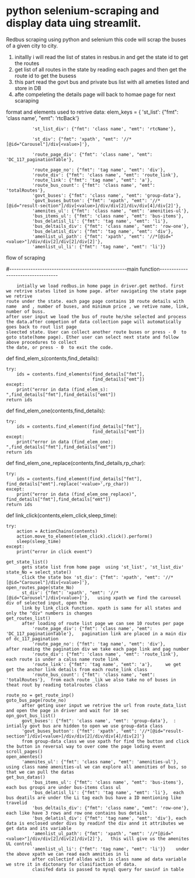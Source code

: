 # python selenium-scraping and display data uing streamlit.

Redbus scraping using python and selenium
this code will scrap the buses of a given city to city.
1. initallly i will read the list of states in resbus.in and get the state id to get the routes
2. get list of all routes in the state by reading each pages and then get the route id to get the busess
3. this part read the govt bus and private bus list with all ameties listed and store in DB
4. afte compeleting the details page will back to homae page for next scaraping

format and elements used to retrive data:
elem_keys = { 'st_list': {"fmt": 'class name', "emt": 'rtcBack'}

              'st_list_div': {"fmt": 'class name', "emt": 'rtcName'},
            
              'st_div': {"fmt": 'xpath', "emt": '//*[@id="Carousel"]/div[<value>]'},
              
              'route_page_div': {"fmt": 'class name', "emt": 'DC_117_paginationTable'}, 
              
              'route_page_no': {"fmt": 'tag name', "emt": 'div'},   
              'route_div': {"fmt": 'class name', "emt": 'route_link'},
              'route_link': {"fmt": 'tag name', "emt": 'a'},   
              'route_bus_count': {"fmt": 'class name', "emt": 'totalRoutes'},
              'govt_buses': {"fmt": 'class name', "emt": 'group-data'},
              'govt_buses_button': {"fmt": 'xpath', "emt": '//*[@id="result-section"]/div[<value>]/div/div[2]/div/div[4]/div[2]'},
              'amenites_ul': {"fmt": 'class name', "emt": 'amenities-ul'},
              'bus_items_ul': {"fmt": 'class name', "emt": 'bus-items'},
              'bus_delatisl_li': {"fmt": 'tag name', "emt": 'li'},
              'bus_deltails_div': {"fmt": 'class name', "emt": 'row-one'},
              'bus_delatisl_div': {"fmt": 'tag name', "emt": 'div'},
              'amenlist_ul_path': {"fmt": 'xpath', "emt": '//*[@id="<value>"]/div/div[2]/div[2]/div[2]'},    
              'amenlist_ul_li': {"fmt": 'tag name', "emt": 'li'}} 
flow of scraping

#--------------------------------------------------main function----------------------------------


        intially we load redbus.in home page in driver.get method. first we retrive states lited in home page. after navigating the state page we retrive
    route under the state. each page page contains 10 route details with name  and , number of buses, and minimum price , we retive name, link, number of buss.
    after user input we load the bus of route he/she selected and process the data.after competion of data collection page will automatically goes back to rout list page
    sleected state. User can collect another route buses or press - 0  to goto state(home page). Ether user can select next state and follow above procedures to collect
    the date, or press - 0  to exit the code.


def find_elem_s(contents,find_details):

    try:
        ids = contents.find_elements(find_details["fmt"],
                                     find_details["emt"])
    except:
        print("error in data (find_elem_s): ",find_details["fmt"],find_details["emt"])
    return ids

def find_elem_one(contents,find_details):

    try:
        ids = contents.find_element(find_details["fmt"],
                                     find_details["emt"])
    except:
        print("error in data (find_elem_one): ",find_details["fmt"],find_details["emt"])
    return ids

def find_elem_one_replace(contents,find_details,rp_char):

    try:        
        ids = contents.find_element(find_details["fmt"], find_details["emt"].replace('<value>',rp_char))
    except:
        print("error in data (find_elem_one_replace)", find_details["fmt"],find_details["emt"])
    return ids

def link_click(contents,elem_click,sleep_time):

    try:        
        action = ActionChains(contents)
        action.move_to_element(elem_click).click().perform() 
        sleep(sleep_time)
    except:
        print("error in click event")
        
    get_state_list()  
          gets state list from home page  using 'st_list', 'st_list_div' 
    state_No = select_state()   
          click the state box 'st_div': {"fmt": 'xpath', "emt": '//*[@id="Carousel"]/div[<value>]'},
    open_routes_page(state_No)   
          st_div': {"fmt": 'xpath', "emt": '//*[@id="Carousel"]/div[<value>]'},   using xpath we find the carousel div of selected input, open the
          link by link_click function. xpath is same for all states and only the "div" numbers is changes
    get_routes_list()
          after loading of route list page we can see 10 routes per page
              'route_page_div': {"fmt": 'class name', "emt": 'DC_117_paginationTable'},   pagination link are placed in a main div of dc_117_pagination  
              'route_page_no': {"fmt": 'tag name', "emt": 'div'},       after reading the pagination div we take each page link and pag number
              'route_div': {"fmt": 'class name', "emt": 'route_link'},   each route is under a calss name route link 
              'route_link': {"fmt": 'tag name', "emt": 'a'},     we get get the anchor link details from each route_link class
              'route_bus_count': {"fmt": 'class name', "emt": 'totalRoutes'},  from each route _lik we also take no of buses in theat rout by reading totalroutes class

    route_no = get_route_inp()
    goto_bus_page(route_no)
          after geting user input we retrive the url from route_data_list and open the page in driver and wait for 10 sec
    opn_govt_bus_list()
          govt_buses': {"fmt": 'class name', "emt": 'group-data'},  :    intially govt bus are hidden to open we use group-data class                 
          'govt_buses_button': {"fmt": 'xpath', "emt": '//*[@id="result-section"]/div[<value>]/div/div[2]/div/div[4]/div[2]'}
          from group-data class we use xpath for find the button and click the button in reversal way to over come the page loding event 
    scroll_pages()
    open_amentes()
          'amenites_ul': {"fmt": 'class name', "emt": 'amenities-ul'}, using class name amenities-ul we can explore all amenities of bus, so that we can pull the datas 
    get_bus_datas()
              'bus_items_ul': {"fmt": 'class name', "emt": 'bus-items'},  each bus groups are under bus-items class ul
              'bus_delatisl_li': {"fmt": 'tag name', "emt": 'li'},  each bus deatils are under the Li tag each bus have a ID mentioning like travelid
              'bus_deltails_div': {"fmt": 'class name', "emt": 'row-one'},  each like have 3 rows and row one contains bus details
              'bus_delatisl_div': {"fmt": 'tag name', "emt": 'div'}, each data is enclosed under divs by readinf the div annd it attributes we get data and its variable
              'amenlist_ul_path': {"fmt": 'xpath', "emt": '//*[@id="<value>"]/div/div[2]/div[2]/div[2]'},   this will give us the amenites UL control    
              'amenlist_ul_li': {"fmt": 'tag name', "emt": 'li'}}    under the above xpath we can read each amnities in li
              after collectinf alldas with is class name ad data variable we stre it in dictonary for clasifiaction of data.
              clasifed data is passed to mysql query for savinf in table
     
            

